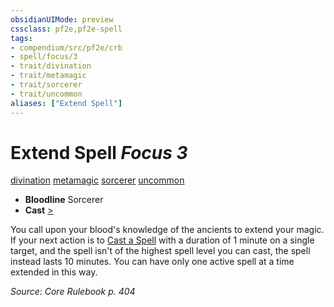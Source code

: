 ```yaml
---
obsidianUIMode: preview
cssclass: pf2e,pf2e-spell
tags:
- compendium/src/pf2e/crb
- spell/focus/3
- trait/divination
- trait/metamagic
- trait/sorcerer
- trait/uncommon
aliases: ["Extend Spell"]
---
```

# Extend Spell *Focus 3*   
[divination](../../rules/traits/divination.md)  [metamagic](../../rules/traits/metamagic.md)  [sorcerer](../../rules/traits/sorcerer.md)  [uncommon](../../rules/traits/uncommon.md)  

- **Bloodline** Sorcerer
- **Cast** [>](../../rules/core-rulebook/chapter-9-playing-the-game.md#Actions "Single Action") 

You call upon your blood's knowledge of the ancients to extend your magic. If your next action is to [Cast a Spell](../../rules/actions/cast-a-spell.md) with a duration of 1 minute on a single target, and the spell isn't of the highest spell level you can cast, the spell instead lasts 10 minutes. You can have only one active spell at a time extended in this way.

*Source: Core Rulebook p. 404*